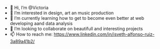 - 👋 Hi, I’m @Victoria
- 👀 I’m interested in design, art an music production 
- 🌱 I’m currently learning how to get to become even better at web developing aand data analysis
- 💞️ I’m looking to collaborate on beautifull and interesting projects
- 📫 How to reach me:
https://www.linkedin.com/in/isveth-alfonso-ruiz-3a89a41b2/


<!---
Isveth/Isveth is a ✨ special ✨ repository because its `README.md` (this file) appears on your GitHub profile.
You can click the Preview link to take a look at your changes.
--->
